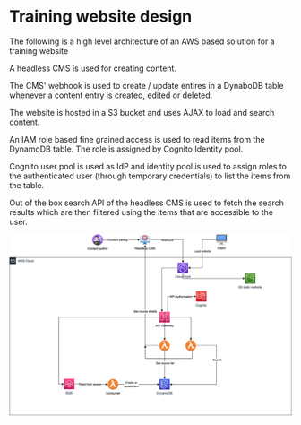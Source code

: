 # Training website design

The following is a high level architecture of an AWS based solution for a training website

A headless CMS is used for creating content.

The CMS' webhook is used to create / update entires in a DynaboDB table whenever a content entry is created, edited or deleted.

The website is hosted in a S3 bucket and uses AJAX to load and search content.

An IAM role based fine grained access is used to read items from the DynamoDB table. The role is assigned by Cognito Identity pool.

Cognito user pool is used as IdP and identity pool is used to assign roles to the authenticated user (through temporary credentials) to list the items from the table.

Out of the box search API of the headless CMS is used to fetch the search results which are then filtered using the items that are accessible to the user.

<img src="Training_Website.drawio.png" alt="Training Website solution" title="Training Website solution">
